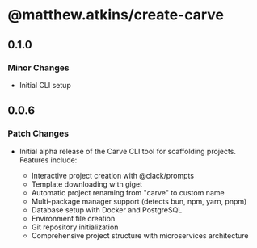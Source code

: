 # @matthew.atkins/create-carve

## 0.1.0

### Minor Changes

- Initial CLI setup

## 0.0.6

### Patch Changes

- Initial alpha release of the Carve CLI tool for scaffolding projects. Features include:

  - Interactive project creation with @clack/prompts
  - Template downloading with giget
  - Automatic project renaming from "carve" to custom name
  - Multi-package manager support (detects bun, npm, yarn, pnpm)
  - Database setup with Docker and PostgreSQL
  - Environment file creation
  - Git repository initialization
  - Comprehensive project structure with microservices architecture
